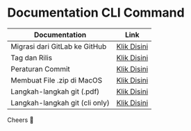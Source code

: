 # Documentation CLI Command


| Documentation | Link |
| ------ | ------ |
| Migrasi dari GitLab ke GitHub | [Klik Disini](https://github.com/kiiskominfokepri/documentation-cli-command/blob/main/migration/README.md)|
| Tag dan Rilis | [Klik Disini](https://github.com/kiiskominfokepri/documentation-cli-command/blob/main/tag-and-rilis/readme.md) |
| Peraturan Commit | [Klik Disini](https://github.com/kiiskominfokepri/documentation-cli-command/blob/main/rules-commit/Readme.md) |
| Membuat File .zip di MacOS | [Klik Disini](https://github.com/kiiskominfokepri/documentation-cli-command/blob/main/zip-macos/Readme.md) |
| Langkah-langkah git (.pdf)| [Klik Disini](https://github.com/kiiskominfokepri/documentation-cli-command/blob/main/step-git/pdf/Dokumentasi-git.pdf) |
| Langkah-langkah git (cli only)| [Klik Disini](https://github.com/kiiskominfokepri/documentation-cli-command/blob/main/step-git/cli/Readme.md) |


Cheers 🎉